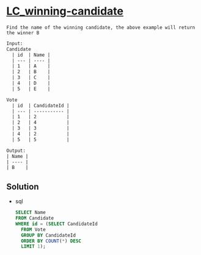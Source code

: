 # [LC_winning-candidate](https://leetcode.com/problems/winning-candidate)

```en
Find the name of the winning candidate, the above example will return the winner B
```

```txt
Input:
Candidate
  | id  | Name |
  | --- | ---- |
  | 1   | A    |
  | 2   | B    |
  | 3   | C    |
  | 4   | D    |
  | 5   | E    |

Vote
  | id  | CandidateId |
  | --- | ----------- |
  | 1   | 2           |
  | 2   | 4           |
  | 3   | 3           |
  | 4   | 2           |
  | 5   | 5           |

Output:
| Name |
| ---- |
| B    |
```

## Solution

* sql

  ```sql
  SELECT Name
  FROM Candidate
  WHERE id = (SELECT CandidateId
    FROM Vote
    GROUP BY CandidateId
    ORDER BY COUNT(*) DESC
    LIMIT 1);
  ```
